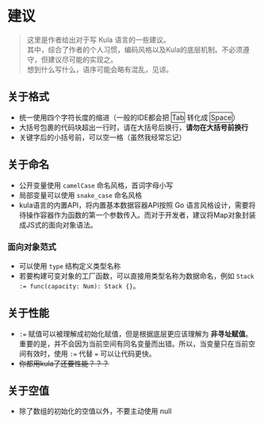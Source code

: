 # 建议
> 这里是作者给出对于写 Kula 语言的一些建议。    
> 其中，综合了作者的个人习惯，编码风格以及Kula的底层机制。不必须遵守，但建议尽可能的实现之。    
> 想到什么写什么，语序可能会略有混乱，见谅。

## 关于格式
+ 统一使用四个字符长度的缩进（一般的IDE都会把 <span class="btn">Tab</span> 转化成 <span class="btn">Space</span>）
+ 大括号包裹的代码块超出一行时，请在大括号后换行，**请勿在大括号前换行**
+ 关键字后的小括号前，可以空一格（虽然我经常忘记）


## 关于命名
+ 公开变量使用 `camelCase` 命名风格，首词字母小写
+ 局部变量可以使用 `snake_case` 命名风格
+ kula语言的内置API，将内置基本数据容器API按照 Go 语言风格设计，需要将待操作容器作为函数的第一个参数传入。而对于开发者，建议将Map对象封装成JS式的面向对象语法。

### 面向对象范式
+ 可以使用 `type` 结构定义类型名称
+ 若要构建可变对象的工厂函数，可以直接用类型名称为数据命名，例如 `Stack := func(capacity: Num): Stack {}`。


## 关于性能
+ `:=` 赋值可以被理解成初始化赋值，但是根据底层更应该理解为 **非寻址赋值**。重要的是，并不会因为当前空间有同名变量而出错。所以，当变量只在当前空间有效时，使用 `:=` 代替 `=` 可以让代码更快。
+ ~~你都用kula了还要性能？？？~~

## 关于空值
+ 除了数组的初始化的空值以外，不要主动使用 null


<style>
    .btn {
        border: 1px solid #333;
        padding: 1px 1px;
    }
</style>